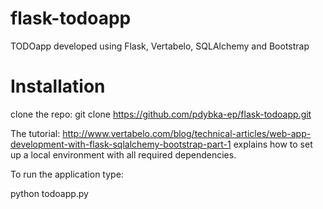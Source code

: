 # flask-todoapp

TODOapp developed using Flask, Vertabelo, SQLAlchemy and Bootstrap

# Installation

clone the repo:
git clone https://github.com/pdybka-ep/flask-todoapp.git

The tutorial:
 http://www.vertabelo.com/blog/technical-articles/web-app-development-with-flask-sqlalchemy-bootstrap-part-1
explains how to set up a local environment with all required dependencies.

To run the application type:

python todoapp.py
